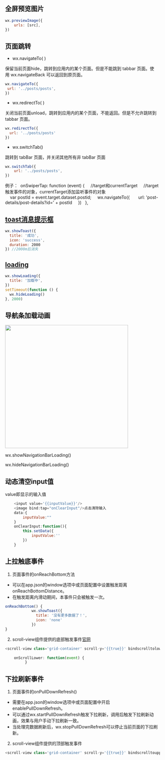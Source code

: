 ## 全屏预览图片

```js
wx.previewImage({
	urls: [src],
})
```

## 页面跳转
- wx.navigateTo( )

保留当前页面hide，跳转到应用内的某个页面。但是不能跳到 tabbar 页面。使用 wx.navigateBack 可以返回到原页面。
```js
wx.navigateTo({
 url: '../posts/posts',
})
```

- wx.redirectTo( )

关闭当前页面unload，跳转到应用内的某个页面，不能返回。但是不允许跳转到 tabbar 页面。
```js
wx.redirectTo({
  url: '../posts/posts'
})
```

- wx.switchTab()

跳转到 tabBar 页面，并关闭其他所有非 tabBar 页面
```js
wx.switchTab({
	url: '../posts/posts',
})
```

例子：
 onSwiperTap: function (event) {
    //target和currentTarget
    //target触发事件的对象，currentTarget添加监听事件的对象
    var postId = event.target.dataset.postid;
    wx.navigateTo({
      url: 'post-details/post-details?id=' + postId
    })
  },


## [toast消息提示框](https://developers.weixin.qq.com/miniprogram/dev/api/ui/interaction/wx.showToast.html)

```js
wx.showToast({
  title: '成功',
  icon: 'success',
  duration: 2000
}) //2000m后消失
```

## [loading](https://developers.weixin.qq.com/miniprogram/dev/api/ui/interaction/wx.showLoading.html)

```js
wx.showLoading({
  title: '加载中',
})
setTimeout(function () {
  wx.hideLoading()
}, 2000)
```

## 导航条加载动画

<img src="/articles/weixin_miniprogram/bar_loading.png" width="400px" />

wx.showNavigationBarLoading()

wx.hideNavigationBarLoading()

## 动态清空input值

value即显示的输入值

```js
	<input value='{{inputValue}}'/>
	<image bind:tap="onClearInput"/>点击清除输入
	data:{
		inputValue:""
	}
	onClearInput:function(){
		this.setData({
			inputValue:''
		})
    }
```

## 上拉触底事件
1. 页面事件的onReachBottom方法
- 可以在app.json的window选项中或页面配置中设置触发距离onReachBottomDistance。
- 在触发距离内滑动期间，本事件只会被触发一次。
		
```js
onReachBottom() {
		    wx.showToast({
		      title: '没有更多数据了！',
		      icon: 'none'
		    })
}
```

2. scroll-view组件提供的底部触发事件[官网](https://developers.weixin.qq.com/miniprogram/dev/component/scroll-view.html)
```js
<scroll-view class='grid-container' scroll-y='{{true}}' bindscrolltolower='onScrollLower'>
		
	onScrollLower: function(event) {
         }
```

## 下拉刷新事件
1. 页面事件的onPullDownRefresh()
- 需要在app.json的window选项中或页面配置中开启enablePullDownRefresh。
- 可以通过wx.startPullDownRefresh触发下拉刷新，调用后触发下拉刷新动画，效果与用户手动下拉刷新一致。
- 当处理完数据刷新后，wx.stopPullDownRefresh可以停止当前页面的下拉刷新。

2. scroll-view组件提供的顶部触发事件
```js
<scroll-view class='grid-container' scroll-y='{{true}}' bindscrolltoupper='onScrollUpper'>
```